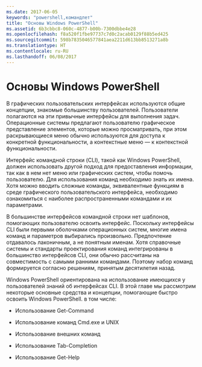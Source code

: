 ```yaml
---
ms.date: 2017-06-05
keywords: "powershell,командлет"
title: "Основы Windows PowerShell"
ms.assetid: 6b3cbbc8-060c-4877-b00b-7300dbbe4e28
ms.openlocfilehash: f8a520f1fbe97737c7d0c2acab0129f88b5ed425
ms.sourcegitcommit: 598b7835046577841aea2211d613bb8513271a8b
ms.translationtype: HT
ms.contentlocale: ru-RU
ms.lasthandoff: 06/08/2017
---
```

# <a name="windows-powershell-basics"></a>Основы Windows PowerShell
В графических пользовательских интерфейсах используются общие концепции, знакомые большинству пользователей. Пользователи полагаются на эти привычные интерфейсы для выполнения задач. Операционные системы предлагают пользователю графическое представление элементов, которые можно просматривать, при этом раскрывающиеся меню обычно используются для доступа к конкретной функциональности, а контекстные меню — к контекстной функциональности.

Интерфейс командной строки (CLI), такой как Windows PowerShell, должен использовать другой подход для предоставления информации, так как в нем нет меню или графических систем, чтобы помочь пользователю. Для использования команд необходимо знать их имена. Хотя можно вводить сложные команды, эквивалентные функциям в среде графического пользовательского интерфейса, необходимо ознакомиться с наиболее распространенными командами и их параметрами.

В большинстве интерфейсов командной строки нет шаблонов, помогающих пользователю освоить интерфейс. Поскольку интерфейсы CLI были первыми оболочками операционных систем, многие имена команд и параметров выбирались произвольно. Предпочтение отдавалось лаконичным, а не понятным именам. Хотя справочные системы и стандарты проектирования команд интегрированы в большинство интерфейсов CLI, они обычно рассчитаны на совместимость с самыми ранними командами. Поэтому набор команд формируется согласно решениям, принятым десятилетия назад.

Windows PowerShell ориентирована на использование имеющихся у пользователей знаний об интерфейсах CLI. В этой главе мы рассмотрим некоторые основные средства и концепции, помогающие быстро освоить Windows PowerShell. в том числе:

-   Использование Get-Command

-   Использование команд Cmd.exe и UNIX

-   Использование внешних команд

-   Использование Tab-Completion

-   Использование Get-Help

